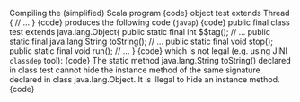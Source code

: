 Compiling the (simplified) Scala program
{code}
object test extends Thread {
 // ...
}
{code}
produces the following code (`javap`)
{code}
public final class test extends java.lang.Object{
    public static final int $$tag();
    // ...
    public static final java.lang.String toString();
    // ...
    public static final void stop();
    public static final void run();
    // ...
}
{code}
which is not legal (e.g. using JINI `classdep` tool):
{code}
The static method java.lang.String toString() declared in
class test cannot hide the instance method of the same
signature declared in class java.lang.Object.
It is illegal to hide an instance method.
{code}


